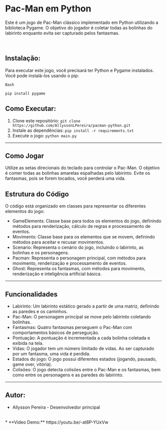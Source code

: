 # Pac-Man em Python

Este é um jogo de Pac-Man clássico implementado em Python utilizando a biblioteca Pygame. O objetivo do jogador é coletar todas as bolinhas do labirinto enquanto evita ser capturado pelos fantasmas.

<br>

## **Instalação:**

Para executar este jogo, você precisará ter Python e Pygame instalados. Você pode instalá-los usando o pip:

```
Bash

pip install pygame
```

## **Como Executar:**

1. Clone este repositório: `git clone https://github.com/AllyssonLPereira/pacman-python.git`
2. Instale as dependências: `pip install -r requirements.txt`
3. Execute o jogo: `python main.py`

---

## **Como Jogar**

Utilize as setas direcionais do teclado para controlar o Pac-Man. O objetivo é comer todas as bolinhas amarelas espalhadas pelo labirinto. Evite os fantasmas, pois se forem tocados, você perderá uma vida.
<br>
## **Estrutura do Código**

O código está organizado em classes para representar os diferentes elementos do jogo:

* GameElements: Classe base para todos os elementos do jogo, definindo métodos para renderização, cálculo de regras e processamento de eventos.
* Moviments: Classe base para os elementos que se movem, definindo métodos para aceitar e recusar movimentos.
* Scenario: Representa o cenário do jogo, incluindo o labirinto, as bolinhas e os personagens.
* Pacman: Representa o personagem principal, com métodos para movimento, renderização e processamento de eventos.
* Ghost: Representa os fantasmas, com métodos para movimento, renderização e inteligência artificial básica.

---

## **Funcionalidades**

* Labirinto: Um labirinto estático gerado a partir de uma matriz, definindo as paredes e os caminhos.
* Pac-Man: O personagem principal se move pelo labirinto coletando bolinhas.
* Fantasmas: Quatro fantasmas perseguem o Pac-Man com comportamentos básicos de perseguição.
* Pontuação: A pontuação é incrementada a cada bolinha coletada e exibida na tela.
* Vidas: O jogador tem um número limitado de vidas. Ao ser capturado por um fantasma, uma vida é perdida.
* Estados do jogo: O jogo possui diferentes estados (jogando, pausado, game over, vitória).
* Colisões: O jogo detecta colisões entre o Pac-Man e os fantasmas, bem como entre os personagens e as paredes do labirinto.
---

## **Autor:**

* Allysson Pereira - Desenvolvedor principal
<br>
* **Video Demo:** https://youtu.be/-at8P-YUxVw
